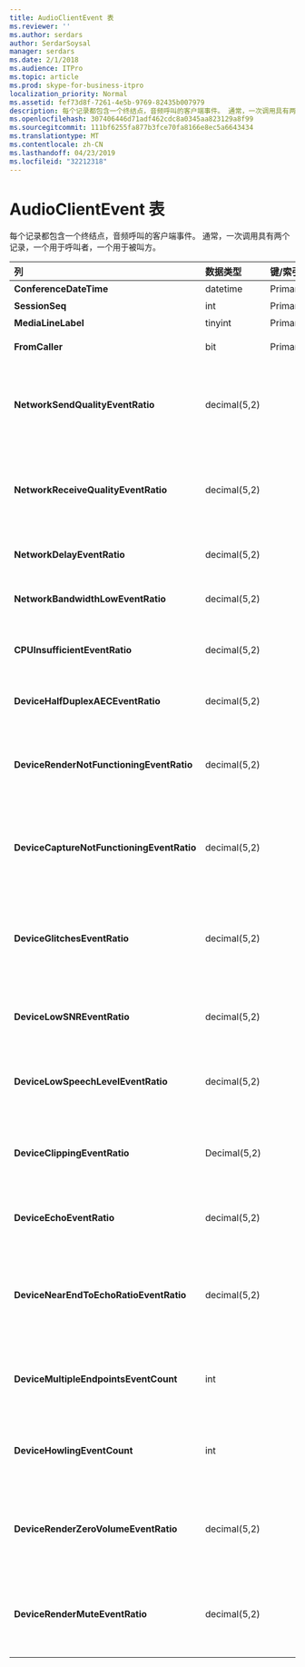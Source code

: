 ```yaml
---
title: AudioClientEvent 表
ms.reviewer: ''
ms.author: serdars
author: SerdarSoysal
manager: serdars
ms.date: 2/1/2018
ms.audience: ITPro
ms.topic: article
ms.prod: skype-for-business-itpro
localization_priority: Normal
ms.assetid: fef73d8f-7261-4e5b-9769-82435b007979
description: 每个记录都包含一个终结点，音频呼叫的客户端事件。 通常，一次调用具有两个记录，一个用于呼叫者，一个用于被叫方。
ms.openlocfilehash: 307406446d71adf462cdc8a0345aa823129a8f99
ms.sourcegitcommit: 111bf6255fa877b3fce70fa8166e8ec5a6643434
ms.translationtype: MT
ms.contentlocale: zh-CN
ms.lasthandoff: 04/23/2019
ms.locfileid: "32212318"
---
```

# <a name="audioclientevent-table"></a>AudioClientEvent 表
 
每个记录都包含一个终结点，音频呼叫的客户端事件。 通常，一次调用具有两个记录，一个用于呼叫者，一个用于被叫方。
  
|**列**|**数据类型**|**键/索引**|**详细信息**|
|:-----|:-----|:-----|:-----|
|**ConferenceDateTime** <br/> |datetime  <br/> |Primary  <br/> |引用[自 MediaLine table](medialine-0.md)。  <br/> |
|**SessionSeq** <br/> |int  <br/> |Primary  <br/> |引用[自 MediaLine table](medialine-0.md)。  <br/> |
|**MediaLineLabel** <br/> |tinyint  <br/> |Primary  <br/> |引用[自 MediaLine table](medialine-0.md)。  <br/> |
|**FromCaller** <br/> |bit  <br/> |Primary  <br/> |0： 被叫方的数据  <br/> 1： 呼叫者的数据  <br/> |
|**NetworkSendQualityEventRatio** <br/> |decimal(5,2)  <br/> | <br/> |错误状态触发 NetworkSendQuality 事件的会话百分比。  <br/> 网络质量抖动或数据包丢失十分严重，且影响要发送的音频的质量。  <br/> |
|**NetworkReceiveQualityEventRatio** <br/> |decimal(5,2)  <br/> | <br/> |错误状态触发 ReceiveSendQuality 事件的会话百分比。  <br/> 网络质量抖动或数据包丢失十分严重，且影响要接收音频的质量。  <br/> |
|**NetworkDelayEventRatio** <br/> |decimal(5,2)  <br/> | <br/> |会话延迟激发错误状态的百分比。 十分严重网络延迟并影响通过防止交互式通信的体验  <br/> |
|**NetworkBandwidthLowEventRatio** <br/> |decimal(5,2)  <br/> | <br/> |会话 LowBandwidth 激发错误状态的百分比。 可用带宽不足以获得可接受语音体验。  <br/> |
|**CPUInsufficientEventRatio** <br/> |decimal(5,2)  <br/> | <br/> |错误状态触发不足 CPU 事件的会话百分比。 有足够 CPU 周期处理与当前形式和使用的应用程序。 此时会扭曲与音频信道。  <br/> |
|**DeviceHalfDuplexAECEventRatio** <br/> |decimal(5,2)  <br/> | <br/> |会话 DeviceHalfDuplexAEC 激发错误状态的百分比。 为了防止回声，系统已输入半双工。  <br/> |
|**DeviceRenderNotFunctioningEventRatio** <br/> |decimal(5,2)  <br/> | <br/> |会话 DeviceRenderNotFunctioning 激发错误状态的百分比。 当前正在使用的会话的呈现设备未正常工作。 这可能会导致单向音频问题。  <br/> |
|**DeviceCaptureNotFunctioningEventRatio** <br/> |decimal(5,2)  <br/> | <br/> |会话 DeviceCaptureNotFunctioning 激发错误状态的百分比。 当前正在使用的会话的捕获设备未正常工作。 这可能会导致单向音频问题。  <br/> |
|**DeviceGlitchesEventRatio** <br/> |decimal(5,2)  <br/> | <br/> |会话 DeviceGlitches 激发错误状态的百分比。 在呈现的音频失真导致的有严重故障。 这些难题可能是由驱动程序问题、 延迟的过程调用 (DPC) 风暴 （驱动程序） 和 CPU 使用率过高导致的。  <br/> |
|**DeviceLowSNREventRatio** <br/> |decimal(5,2)  <br/> | <br/> |会话 DeviceLowSNR 激发错误状态的百分比。 或者是很差，捕获质量非常噪音或用户从麦克风太远通话。 这将导致失真。  <br/> |
|**DeviceLowSpeechLevelEventRatio** <br/> |decimal(5,2)  <br/> | <br/> |会话 DeviceLowSpeechLevel 激发错误状态的百分比。 用户的语音级别是太低，系统不能增加其任何进一步。 这也会导致失真或感知作为单向音频。  <br/> |
|**DeviceClippingEventRatio** <br/> |Decimal(5,2)  <br/> | <br/> |错误状态触发 DeviceClipping 事件的会话百分比。  <br/> 当附近端语音剪辑麦克风时，最最终会听到由于剪辑失真。 请务必避免附近端麦克风剪辑。  <br/> |
|**DeviceEchoEventRatio** <br/> |decimal(5,2)  <br/> | <br/> |会话 DeviceEchoEvent 激发错误状态的百分比。 设备或安装程序导致了回声超出补偿系统的能力。  <br/> |
|**DeviceNearEndToEchoRatioEventRatio** <br/> |decimal(5,2)  <br/> | <br/> |会话 DeviceNearEndToEchoRatio 激发错误状态的百分比。 用户的语音是太低与要捕获其影响的用户体验，因为它限制中断用户是多么容易回声。 减少扬声器音量、 麦克风接近移到 talker。  <br/> |
|**DeviceMultipleEndpointsEventCount** <br/> |int  <br/> ||在错误状态触发 DeviceMultipleEndpoints 事件的会话过程中次数。 检测到同一个会话中的多个音频终结点和系统已通过减少呈现卷补偿。  <br/> |
|**DeviceHowlingEventCount** <br/> |int  <br/> | <br/> |在错误状态触发 DeviceHowlingEvent 事件的会话过程中次数。 检测到的音频回馈循环 （由多个终结点共享音频路径）。  <br/> |
|**DeviceRenderZeroVolumeEventRatio** <br/> |decimal(5,2)  <br/> ||会话百分比 DeviceRenderZeroVolume 激发在"错误状态。 呈现设备被设置为零卷。  <br/> 此列是在 Microsoft Lync Server 2013 中引入的。  <br/> |
|**DeviceRenderMuteEventRatio** <br/> |decimal(5,2)  <br/> ||会话百分比 DeviceRenderMute 激发在"错误状态。 呈现设备已处于静音状态。  <br/> 此列是在 Microsoft Lync Server 2013 中引入的。  <br/> |
   

